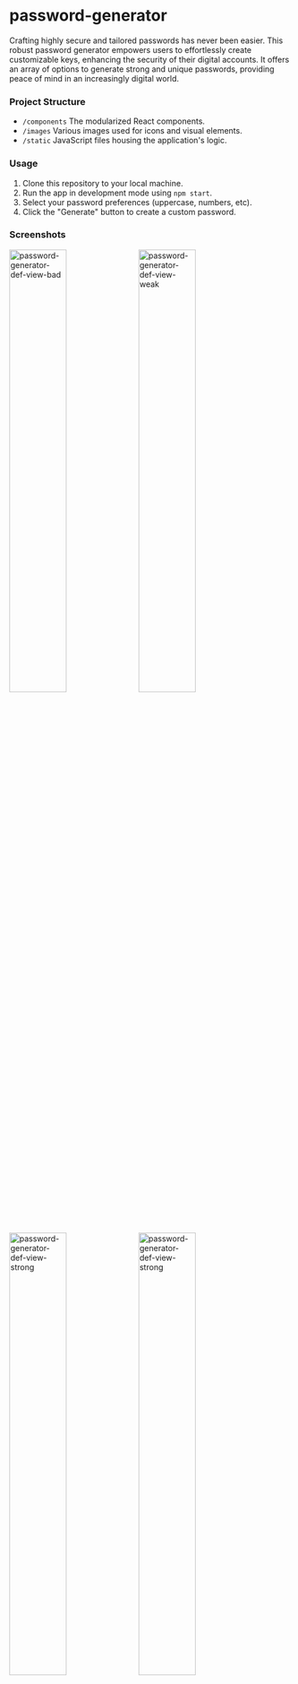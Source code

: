 # password-generator
Crafting highly secure and tailored passwords has never been easier. This robust password generator empowers users to effortlessly create customizable keys, enhancing the security of their digital accounts. It offers an array of options to generate strong and unique passwords, providing peace of mind in an increasingly digital world.

### Project Structure
- `/components`  The modularized React components.
- `/images` Various images used for icons and visual elements.
- `/static` JavaScript files housing the application's logic.

### Usage
1. Clone this repository to your local machine.
2. Run the app in development mode using `npm start`.
3. Select your password preferences (uppercase, numbers, etc).
4. Click the "Generate" button to create a custom password.

### Screenshots
<img src="https://github.com/jegirhiny/password-generator/assets/93138298/32df8a5b-3080-43fc-8aeb-674ea45c4f0f" width="45%" alt="password-generator-def-view-bad">
<img src="https://github.com/jegirhiny/password-generator/assets/93138298/c12baca5-0481-4257-9f08-df9117b3e58c" width="45%" alt="password-generator-def-view-weak">
<img src="https://github.com/jegirhiny/password-generator/assets/93138298/0317beac-8e5a-4213-9493-ebd4d2aacc4d" width="45%" alt="password-generator-def-view-strong">
<img src="https://github.com/jegirhiny/password-generator/assets/93138298/de17f778-4b8b-41f3-b443-6d43f5eb7a81" width="45%" alt="password-generator-def-view-strong">

### Features
- **Dynamic Display**: Visualize the generated password in real-time, adapting to your preferences.
- **Customizable Preferences**: Tailor your passwords by selecting preferences such as numbers, and symbols.
- **Copy to Clipboard**: Copy your generated password with a single click for quick and convenient usage.
- **Generate Button**: Generate similar passwords by clicking the "Generate" button.

### Technologies
- **React**: Powers dynamic user interfaces.
- **JavaScript**: Drives app logic and interactivity.
- **HTML/CSS**: Constructs structure and stylish presentation.
